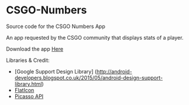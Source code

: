 # CSGO-Numbers
Source code for the CSGO Numbers App

An app requested by the CSGO community that displays stats of a player.


Download the app [Here](https://play.google.com/store/apps/details?id=com.csgo.iz)

Libraries & Credit:

- [Google Support Design Library] (http://android-developers.blogspot.co.uk/2015/05/android-design-support-library.html)
- [FlatIcon](http://www.flaticon.com/)
- [Picasso API](http://square.github.io/picasso/)
